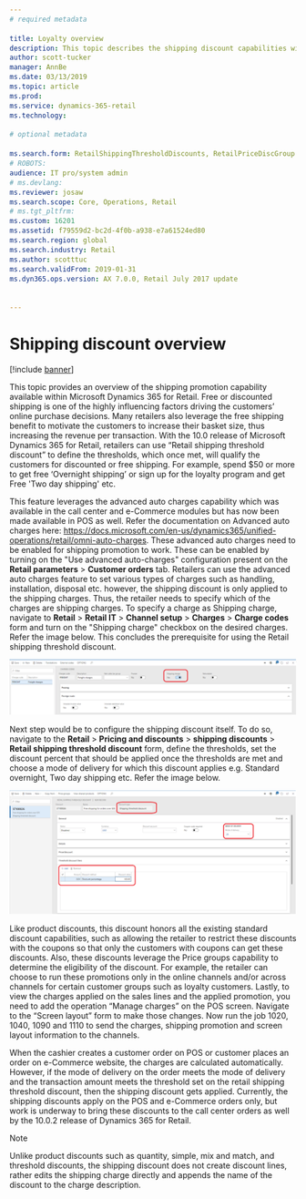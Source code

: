 ```yaml
---
# required metadata

title: Loyalty overview
description: This topic describes the shipping discount capabilities within Microsoft Dynamics 365 for Retail and the corresponding setup steps required to start using these discounts.
author: scott-tucker
manager: AnnBe
ms.date: 03/13/2019
ms.topic: article
ms.prod: 
ms.service: dynamics-365-retail
ms.technology: 

# optional metadata

ms.search.form: RetailShippingThresholdDiscounts, RetailPriceDiscGroup
# ROBOTS: 
audience: IT pro/system admin
# ms.devlang: 
ms.reviewer: josaw
ms.search.scope: Core, Operations, Retail
# ms.tgt_pltfrm: 
ms.custom: 16201
ms.assetid: f79559d2-bc2d-4f0b-a938-e7a61524ed80
ms.search.region: global
ms.search.industry: Retail
ms.author: scotttuc
ms.search.validFrom: 2019-01-31
ms.dyn365.ops.version: AX 7.0.0, Retail July 2017 update


---
```


# Shipping discount overview

[!include [banner](includes/banner.md)]

This topic provides an overview of the shipping promotion capability available within Microsoft Dynamics 365 for Retail. Free or discounted shipping is one of the highly influencing factors driving the customers’ online purchase decisions. Many retailers also leverage the free shipping benefit to motivate the customers to increase their basket size, thus increasing the revenue per transaction.  With the 10.0 release of Microsoft Dynamics 365 for Retail, retailers can use “Retail shipping threshold discount” to define the thresholds, which once met, will qualify the customers for discounted or free shipping. For example, spend $50 or more to get free ‘Overnight shipping’ or sign up for the loyalty program and get Free 'Two day shipping' etc. 

This feature leverages the advanced auto charges capability which was available in the call center and e-Commerce modules but has now been made available in POS as well. Refer the documentation on Advanced auto charges here: https://docs.microsoft.com/en-us/dynamics365/unified-operations/retail/omni-auto-charges. These advanced auto charges need to be enabled for shipping promotion to work. These can be enabled by turning on the "Use advanced auto-charges" configuration present on the **Retail parameters** > **Customer orders** tab. Retailers can use the advanced auto charges feature to set various types of charges such as handling, installation, disposal etc. however, the shipping discount is only applied to the shipping charges. Thus, the retailer needs to specify which of the charges are shipping charges. To specify a charge as Shipping charge, navigate to **Retail** > **Retail IT** > **Channel setup** > **Charges** > **Charge codes** form and turn on the "Shipping charge" checkbox on the desired charges. Refer the image below. This concludes the prerequisite for using the Retail shipping threshold discount. 

![Specify a charge as shipping charge](./media/Specify_shipping_charge.png " Specify a charge as shipping charge ")

Next step would be to configure the shipping discount itself. To do so, navigate to the **Retail** > **Pricing and discounts** > **shipping discounts** > **Retail shipping threshold discount** form, define the thresholds, set the discount percent that should be applied once the thresholds are met and choose a mode of delivery for which this discount applies e.g. Standard overnight, Two day shipping etc. Refer the image below.

![Create a retail shipping threshold discount](./media/shipping_discount_setup.png " Create a retail shipping threshold discount ")

Like product discounts, this discount honors all the existing standard discount capabilities, such as allowing the retailer to restrict these discounts with the coupons so that only the customers with coupons can get these discounts. Also, these discounts leverage the Price groups capability to determine the eligibility of the discount. For example, the retailer can choose to run these promotions only in the online channels and/or across channels for certain customer groups such as loyalty customers. Lastly, to view the charges applied on the sales lines and the applied promotion, you need to add the operation “Manage charges” on the POS screen. Navigate to the “Screen layout” form to make those changes. Now run the job 1020, 1040, 1090 and 1110 to send the charges, shipping promotion and screen layout information to the channels. 

When the cashier creates a customer order on POS or customer places an order on e-Commerce website, the charges are calculated automatically. However, if the mode of delivery on the order meets the mode of delivery and the transaction amount meets the threshold set on the retail shipping threshold discount, then the shipping discount gets applied. Currently, the shipping discounts apply on the POS and e-Commerce orders only, but work is underway to bring these discounts to the call center orders as well by the 10.0.2 release of Dynamics 365 for Retail. 

> [!Note]
> Unlike product discounts such as quantity, simple, mix and match, and threshold discounts, the shipping discount does not create discount lines, rather edits the shipping charge directly and appends the name of the discount to the charge description. 
